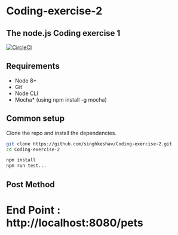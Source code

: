 # Coding-exercise-2
## The node.js Coding exercise 1

[![CircleCI](https://img.shields.io/circleci/project/github/contentful/the-example-app.nodejs.svg)](https://circleci.com/gh/contentful/the-example-app.nodejs)


## Requirements

* Node 8+
* Git
* Node CLI 
* Mocha* (using npm install -g mocha)

## Common setup

Clone the repo and install the dependencies.

```bash
git clone https://github.com/singhkeshav/Coding-exercise-2.git
cd Coding-exercise-2
```

```bash
npm install
npm run test...

```

## Post Method
 # End Point : http://localhost:8080/pets


